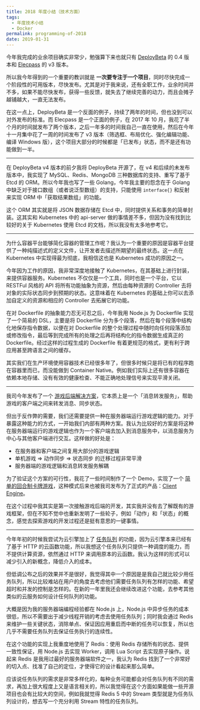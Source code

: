 ```yaml
---
title: 2018 年度小结（技术方面）
tags:
  - 年度技术小结
  - Docker
permalink: programming-of-2018
date: 2019-01-31
---
```


今年我完成的业余项目确实非常少，勉强算下来也就只有 [DeployBeta](https://github.com/jysperm/deploybeta) 的 0.4 版本和 [Elecpass](https://github.com/jysperm/elecpass) 的 v3 版本。

所以我今年得到的一个重要的教训就是 **一次要专注于一个项目**，同时尽快完成一个阶段性的可用版本，尽快发布。尤其是对于我来说，还有全职工作，业余时间并不多，如果不能尽快发布，获得一些反馈，就失去了继续完善的动力，而且会摊子越铺越大，一直无法发布。

在这一点上，DeployBeta 是一个反面的例子，持续了两年的时间，但也没到可以对外发布的标准。而 Elecpass 是一个正面的例子，在 2017 年 10 月，我花了半个月的时间就发布了两个版本，之后一年多的时间我自己一直在使用，然后在今年十一月集中花了一周的时间发布了 v3 版本（筛选框、布局优化、强化编辑功能、编译 Windows 版），这个项目大部分的时候都是「已发布」状态，而不是还有功能做到一半。

----

在 DeployBeta v4 版本的前夕我将 DeployBeta 开源了，在 v4 和后续的未发布版本中，我实现了 MySQL、Redis、MongoDB 三种数据库的支持、重写了基于 Etcd 的 ORM。所以今年我也写了一些 Golang，今年我主要的怨念在于 Golang 中缺乏对于接口数组（或者说泛型数组）的支持，只能使用 `interface{}` 和反射来实现 ORM 中「获取结果数组」的功能。

这个 ORM 其实就是将 JSON 数据存储在 Etcd 中，同时提供关系和事务的简单封装。这其实和 Kubernetes 中的 api-server 做的事情差不多，但因为没有找到比较好的关于 Kubernetes 使用 Etcd 的文档，所以我没有太多地参考它。

----

为什么容器平台能够简化容器的管理工作呢？我认为一个重要的原因是容器平台提供了一种纯描述式的定义文件，让开发者去描述所期望的最终状态。这一点在 Kubernetes 中实现得最为彻底，我相信这也是 Kubernetes 成功的原因之一。

今年因为工作的原因，我非常深度地接触了 Kubernetes，在其基础上进行封装，来提供容器服务。Kubernetes 不仅仅是一个工具，同时也是一个平台，它以 RESTFul 风格的 API 将所有功能抽象为资源，然后由每种资源的 Controller 去将对象的实际状态同步到预期的状态。这意味着在 Kubernetes 的基础上你可以去添加自定义的资源和相应的 Controller 去拓展它的功能。

在对 Dockerfile 的抽象能力忍无可忍之后，今年我用 Node.js 为 Dockerfile 实现了一个简易的 DSL，主要是将 Dockerfile 分为多个段落，然后在每个段落中结构化地保存指令数据，以便在对 Dockerfile 的整个处理过程中随时向任何段落添加或修改指令，最后等到完成所有的处理之后再将结构化的指令数据生成真正的 Dockerfile。经过这样的过程生成的 Dockerfile 有着更规范的格式，更有利于跨应用甚至跨语言之间的缓存。

其实我们在生产环境使用容器技术已经很多年了，但很多时候只是将已有的程序跑在容器里而已，而没能做到 Container Native。例如我们实际上还有很多容器在依赖本地存储、没有有效的健康检查、不能正确地处理信号来实现平滑关闭。

----

我司今年发布了一个 [游戏后端解决方案](https://blog.leancloud.cn/6266/)，它本质上是一个「消息转发服务」，帮助游戏的客户端之间来转发消息、同步状态。


但出于反作弊的需要，我们还需要提供一种在服务器端运行游戏逻辑的能力。对于暴露这种能力的方式，一开始我们内部有两种方案。我认为比较好的方案是将这种在服务器端运行的游戏逻辑也作为一个客户端去加入到消息服务中，以消息服务为中心与其他客户端进行交互。这样做的好处是：

- 在服务器和客户端之间复用大部分的游戏逻辑
- 单机游戏 =\> 动作同步 =\> 状态同步 的迁移过程非常平滑
- 服务器端的游戏逻辑和消息转发服务解耦

为了验证这个方案的可行性，我花了一些时间制作了一个 Demo，实现了一个 [简单的回合制卡牌游戏](https://jysperm.me/2018/11/play-cards-realtime-game/)，这种模式后来也被我司发布为了正式的产品：[Client Engine](https://leancloud.cn/docs/client-engine.html)。

在这个过程中我其实是第一次接触游戏后端的开发，其实我并没有去了解既有的游戏框架，但在不知不觉中也重新发明了一些轮子，例如「动作」和「状态」的概念，感觉去探索游戏的开发过程还是挺有意思的一键事情。

----

今年年初的时候我尝试为云引擎加上了 [任务队列](https://forum.leancloud.cn/t/topic/18026) 的功能，因为云引擎本来已经有了基于 HTTP 的云函数功能，所以我想这个任务队列只提供一种调度的能力，而不提供计算资源，依然通过 HTTP 来调用原本的云函数。我认为这样的形式可以减少引入的新概念，降低介入的成本。

但低调公布之后的效果并不是很好，我觉得其中一个原因是是我自己就比较少用任务队列，所以比较难站在用户的角度去考虑他们需要任务队列有怎样的功能、希望超时和并发的控制是怎样的。在新的一年里我还会继续改进这个功能，去参考其他类似的云服务如何设计任何队列的功能。

大概是因为我的服务器端编程经验都在 Node.js 上，Node.js 中异步任务的成本很低，所以不需要出于减少线程开销的考虑去使用任务队列；同时我会通过 Redis 来维护一些关键状态，消除单点、保证因应用重启而中断的任务可以恢复，所以也几乎不需要任务队列去保证任务执行的连续性。

在这个功能的实现上我重度地使用了 Redis：使用 Redis 存储所有的状态、提供一致性保证，用 Node.js 去实现 Worker，调用 Lua Script 去实现原子操作。说起来 Redis 是我用过最好的服务器端软件之一，我认为 Redis 找到了一个非常好的切入点、找准了自己的定位，才使得它的设计看起来那么简单。

应该说任务队列的需求是非常多样化的，每种业务可能都会对任务队列有不同的需求，再加上很大程度上又是语言相关的，所以我觉得在这个方面如果能做一些开源项目也会有比较大的空间，例如我就觉得 Redis 5 中的 Stream 类型就是为任务队列设计的，想去写一个充分利用 Stream 特性的任务队列。
